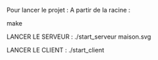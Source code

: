 Pour lancer le projet : 
A partir de la racine :

make

LANCER LE SERVEUR :
./start_serveur maison.svg

LANCER LE CLIENT : 
./start_client


